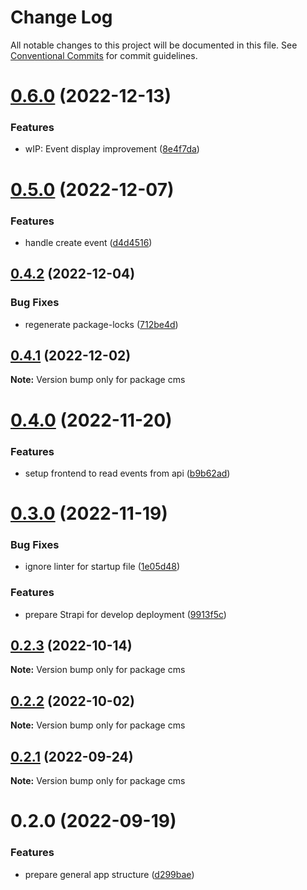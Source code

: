 # Change Log

All notable changes to this project will be documented in this file.
See [Conventional Commits](https://conventionalcommits.org) for commit guidelines.

# [0.6.0](https://github.com/Miwoli/jugger/compare/cms@0.5.0...cms@0.6.0) (2022-12-13)

### Features

- wIP: Event display improvement ([8e4f7da](https://github.com/Miwoli/jugger/commit/8e4f7daff020546774ceeb0056a70336ae9f4916))

# [0.5.0](https://github.com/Miwoli/jugger/compare/cms@0.4.2...cms@0.5.0) (2022-12-07)

### Features

- handle create event ([d4d4516](https://github.com/Miwoli/jugger/commit/d4d4516ee7b99e0e7e5b894aea3e3ef811eaaabe))

## [0.4.2](https://github.com/Miwoli/jugger/compare/cms@0.4.1...cms@0.4.2) (2022-12-04)

### Bug Fixes

- regenerate package-locks ([712be4d](https://github.com/Miwoli/jugger/commit/712be4da3e1d3334eac8c25f0d9fce7a48196595))

## [0.4.1](https://github.com/Miwoli/jugger/compare/cms@0.4.0...cms@0.4.1) (2022-12-02)

**Note:** Version bump only for package cms

# [0.4.0](https://github.com/Miwoli/jugger/compare/cms@0.3.0...cms@0.4.0) (2022-11-20)

### Features

- setup frontend to read events from api ([b9b62ad](https://github.com/Miwoli/jugger/commit/b9b62ad723349f9b1353d8e234d8f6e3073611e4))

# [0.3.0](https://github.com/Miwoli/jugger/compare/cms@0.2.1...cms@0.3.0) (2022-11-19)

### Bug Fixes

- ignore linter for startup file ([1e05d48](https://github.com/Miwoli/jugger/commit/1e05d482095c53dfd57ad3c6d56a9f5844ab2336))

### Features

- prepare Strapi for develop deployment ([9913f5c](https://github.com/Miwoli/jugger/commit/9913f5ce5ccbb6456bec4853e65e92921a2da111))

## [0.2.3](https://github.com/Miwoli/jugger/compare/cms@0.2.2...cms@0.2.3) (2022-10-14)

**Note:** Version bump only for package cms

## [0.2.2](https://github.com/Miwoli/jugger/compare/cms@0.2.0...cms@0.2.2) (2022-10-02)

**Note:** Version bump only for package cms

## [0.2.1](https://github.com/Miwoli/jugger/compare/cms@0.2.0...cms@0.2.1) (2022-09-24)

**Note:** Version bump only for package cms

# 0.2.0 (2022-09-19)

### Features

- prepare general app structure ([d299bae](https://github.com/Miwoli/jugger/commit/d299bae4ad653d9bde2a38344fea055b28b50901))
